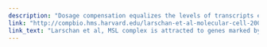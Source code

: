 ```yaml
---
description: "Dosage compensation equalizes the levels of transcripts encoded on the X chromosome between XY males and XX females. In Drosophila, dosage compensation requires the MSL (Male Specific Lethal) complex, which associates with actively transcribed genes on the single male X chromosome to upregulate transcription approximately two-fold. MSL complex targets genes, with increased binding toward 3’ ends. To search for chromatin modifications associated with MSL binding, we mapped H3K36 trimethylation (H3K36me3) in Drosophila SL2 cells, and found that it marks transcribed genes with a 3’ bias, as in yeast and humans. On the male X chromosome, or when MSL complex is ectopically localized to an autosome, H3K36me3 is a strong predictor of MSL binding. We isolated mutants lacking Set2, the H3K36me3 methyltransferase, and found that Set2 is an essential gene in both sexes of Drosophila. In set2 mutant males, MSL complex can still associate with high affinity sites, which are proposed to mark the X chromosome through DNA sequence elements. Yet, MSL complex exhibits reduced binding to target genes, suggesting a specific role for H3K36me3 in MSL targeting. In addition, we found that recombinant MSL3 protein preferentially binds nucleosomes marked by H3K36me3 in vitro. Our results support a model in which the MSL complex recognizes many of its targets through general features of transcribed genes."
link: "http://compbio.hms.harvard.edu/larschan-et-al-molecular-cell-2007"
link_text: "Larschan et al, MSL complex is attracted to genes marked by H3K36 trimethylation using a sequence-independent mechanism,Molecular Cell, 2007"
---
```


